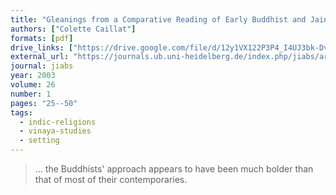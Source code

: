 ```yaml
---
title: "Gleanings from a Comparative Reading of Early Buddhist and Jaina Texts"
authors: ["Colette Caillat"]
formats: [pdf]
drive_links: ["https://drive.google.com/file/d/12y1VX122P3P4_I4UJ3bk-Dv2ucva2jw4/view?usp=drivesdk"]
external_url: "https://journals.ub.uni-heidelberg.de/index.php/jiabs/article/view/8930/2823/8724"
journal: jiabs
year: 2003
volume: 26
number: 1
pages: "25--50"
tags:
  - indic-religions
  - vinaya-studies
  - setting
---
```


> … the Buddhists' approach appears to have been much bolder than that of most of their contemporaries.

